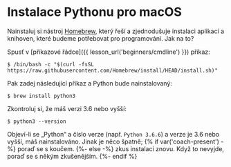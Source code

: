 # Instalace Pythonu pro macOS

Nainstaluj si nástroj [Homebrew](http://brew.sh), který řeší a zjednodušuje
instalaci aplikací a knihoven, které budeme potřebovat pro programování.
Jak na to?

Spusť v [příkazové řádce]({{ lesson_url('beginners/cmdline') }}) příkaz:

```console
$ /bin/bash -c "$(curl -fsSL https://raw.githubusercontent.com/Homebrew/install/HEAD/install.sh)"
```

Pak zadej následující příkaz a Python bude nainstalovaný:

```console
$ brew install python3
```

Zkontroluj si, že máš verzi 3.6 nebo vyšší:

```console
$ python3 --version
```

Objeví-li se „Python“ a číslo verze (např. `Python 3.6.6`)
a verze je 3.6 nebo vyšší, máš nainstalováno.
Jinak je něco špatně;
{% if var('coach-present') -%}
poraď se s koučem.
{%- else -%}
zkus instalaci znovu.
Když to nevyjde, poraď se s někým zkušenějším.
{%- endif %}
